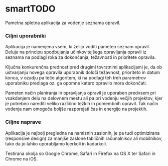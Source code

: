 # smartTODO
Pametna spletna aplikacija za vodenje seznama opravil.

### Ciljni uporabniki
Aplikacija je namenjena vsem, ki želijo voditi pameten seznam opravil. Deluje na principu spodbujanja učinkovitejšega opravljanja opravil iz seznama na podlagi roka za dokončanja, težavnosti in prioritete opravila.

Ključna konkurenčna prednost pred drugimi tovrstnimi aplikacijami je, da ob ustvarjanju novega opravila uporabnik določi težavnost, prioriteto in datum konca, v ozadju pa teče algoritem, ki na podlagi teh treh parametrov uporabniku predlaga oz. ga opomne katero opravilo mora dokončati.

Pameten način planiranja in opravljanja opravil je uporaben predvsem pri vsakdanjem delu na delovnem mestu ali pa pri vodenju večjih projektov, kjer je potrebno narediti veliko različno težkih in pomembnih opravil. Tak način vodenja nam omogoča boljše razporejati čas in energijo na projektih.


### Ciljne naprave
Aplikacija je najbolj pregledna na namiznih zaslonih, je pa tudi optimizirana (responsive design) za manjše zaslone tabličnih računalnikov ali mobilnikov, tako da jo lahko uporabljamo kjerkoli in kadarkoli.

Testirana okolja so Google Chrome, Safari in Firefox na OS X ter Safari in Chrome na iOS.
